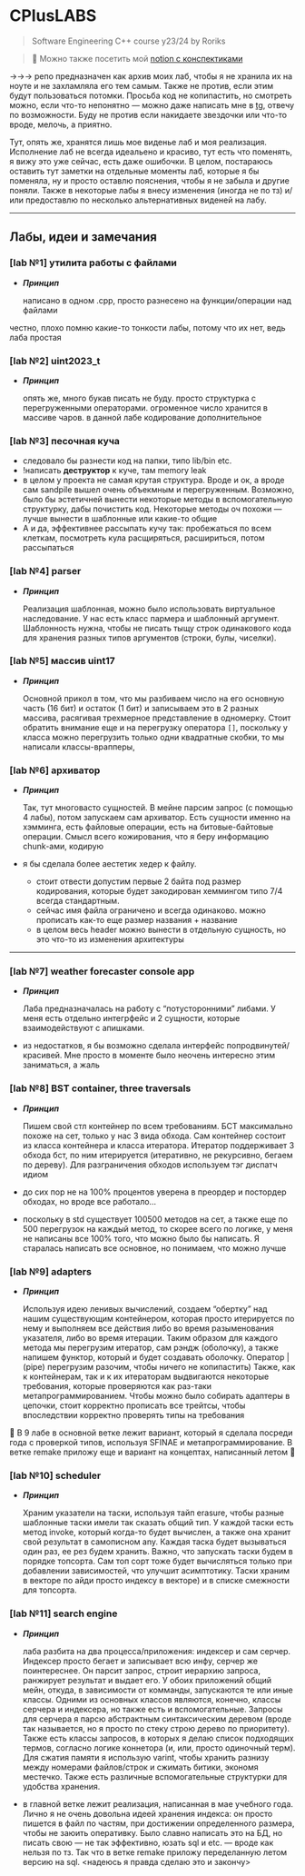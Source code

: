 # CPlusLABS

> Software Engineering C++ course y23/24 by Roriks
> 

> 📝 Можно также посетить мой [notion с конспектиками](https://www.notion.so/9725710ef0e64415903d8674bf55c0ce?pvs=21)
> 

→→→ репо предназначен как архив моих лаб, чтобы я не хранила их на ноуте и не захламляла его тем самым. Также  не против, если этим будут пользоваться потомки. Просьба код не копипастить, но смотреть можно, если что-то непонятно — можно даже написать мне в [tg](https://t.me/Rorikss), отвечу по возможности. Буду не против если накидаете звездочки или что-то вроде, мелочь, а приятно.

Тут, опять же, хранятся лишь мое виденье лаб и моя реализация. Исполнение лаб не всегда идеальено и красиво, тут есть что поменять, я вижу это уже сейчас, есть даже ошибочки. В целом, постараюсь оставить тут заметки на отдельные моменты лаб, которые я бы поменяла, ну и просто оставлю пояснения, чтобы я не забыла и другие поняли. Также в некоторые лабы я внесу изменения (иногда не по тз) и/или предоставлю по несколько альтернативных виденей на лабу. 

---

## Лабы, идеи и замечания

### [lab №1] утилита работы с файлами

- ***Принцип***
    
    написано в одном .cpp, просто разнесено на функции/операции над файлами
    

честно, плохо помню какие-то тонкости лабы, потому что их нет, ведь лаба простая

### [lab №2] uint2023_t

- ***Принцип***
    
    опять же, много букав писать не буду. просто структурка с перегруженными операторами. огроменное число хранится в массиве чаров. в данной лабе кодирование дополнительное
    

### [lab №3] песочная куча

- следовало бы разнести код на папки, типо lib/bin etc.
- !написать **деструктор** к куче, там memory leak
- в целом у проекта не самая крутая структура. Вроде и ок, а вроде сам sandpile вышел очень объекмным и перегруженным. Возможно, было бы эстетичней вынести некоторые методы в вспомогательную структурку, дабы почистить код. Некоторые методы оч похожи — лучше вынести в шаблонные или какие-то общие
- А и да, эффективнее рассыпать кучу так: пробежаться по всем клеткам, посмотреть кула расщиряться, расшириться, потом рассыпаться

### [lab №4] parser

- ***Принцип***
    
    Реализация шаблонная, можно было использовать виртуальное наследование. У нас есть класс пармера и шаблонный аргумент. Шаблонность нужна, чтобы не писать тыщу строк одинакового кода для хранения разных типов аргументов (строки, булы, чиселки).
    

### [lab №5] массив uint17

- ***Принцип***
    
    Основной прикол в том, что мы разбиваем число на его основную часть (16 бит) и остаток (1 бит) и записываем это в 2 разных массива, расягивая трехмерное представление в одномерку. Стоит обратить внимание еще и на перегрузку оператора `[]`, поскольку у класса можно перегрузить только одни квадратные скобки, то мы написали классы-врапперы, 
    

### [lab №6] архиватор

- ***Принцип***
    
    Так, тут многовасто сущностей. В мейне парсим запрос (с помощью 4 лабы), потом запускаем сам архиватор. Есть сущности именно на хэмминга, есть файловые операции, есть на битовые-байтовые операции. Смысл всего кожирования, что я беру информацию chunk-ами, кодирую
    
- я бы сделала более аестетик хедер к файлу.
    - стоит отвести допустим первые 2 байта под размер кодирования, которые будет закодирован хеммингом типо 7/4 всегда стандартным.
    - сейчас имя файла ограничено и всегда одинаково. можно прописать как-то еще размер названия + название
    - в целом весь header можно вынести в отдельную сущность, но это что-то из изменения архитектуры

---

### [lab №7] weather forecaster console app

- ***Принцип***
    
    Лаба предназначалась на работу с “потусторонними” либами. У меня есть отдельно интегрфейс и 2 сущности, которые взаимодействуют с апишками. 
    
- из недостатков, я бы возможно сделала интерфейс попродвинутей/красивей. Мне просто в моменте было неочень интересно этим заниматься, а жаль

### [lab №8] BST container, three traversals

- ***Принцип***
    
    Пишем свой стл контейнер по всем требованиям. БСТ максимально похоже на сет, только у нас 3 вида обхода. Сам контейнер состоит из класса контейнера и класса итератора. Итератор поддерживает 3 обхода бст, по ним итерируется (итеративно, не рекурсивно, бегаем по дереву). Для разграничения обходов используем тэг диспатч идиом 
    
- до сих пор не на 100% процентов уверена в преордер и постордер обходах, но вроде все работало…
- поскольку в std существует 100500 методов на сет, а также еще по 500 перегрузок на каждый метод, то скорее всего по логике, у меня не написаны все 100% того, что можно было бы написать. Я старалась написать все основное, но понимаем, что можно лучше

### [lab №9] adapters

- ***Принцип***
    
    Используя идею ленивых вычислений, создаем “обертку” над нашим существующим контейнером, которая просто итерируется по нему и выполняем все действия либо во время разыменования указателя, либо во время итерации. Таким образом для каждого метода мы перегрузим итератор, сам рэндж (оболочку), а также напишем функтор, который и будет создавать оболочку. Оператор | (pipe) перегрузим разочим, чтобы ничего не копипастить) 
    Также, как к контейнерам, так и к их итераторам выдвигаются некоторые требования, которые проверяются как раз-таки метапрограммированием. Чтобы можно было собирать адаптеры в цепочки, стоит корректно прописать все трейтсы, чтобы впоследствии корректно проверять типы на требования 
    

<aside>
👾 В 9 лабе в основной ветке лежит вариант, который я сделала посреди года с проверкой типов, используя SFINAE и метапрограммирование. В ветке remake приложу еще и вариант на концептах, написанный летом 🙂

</aside>

### [lab №10] scheduler

- ***Принцип***
    
    Храним указатели на таски, используя тайп erasure, чтобы разные шаблонные таски имели так сказать общий тип. У каждой таски есть метод invoke, который когда-то будет вычислен, а также она хранит свой результат в самописном any. Каждая таска будет вызываться один раз, ее рез будем хранить. Важно, что запускать таски будем в порядке топсорта. Сам топ сорт тоже будет вычисляться только при добавлении зависимостей, что улучшит асимптотику. Таски храним в векторе по айди просто индексу в векторе) и в списке смежности для топсорта.
    

### [lab №11] search engine

- ***Принцип***
    
    лаба разбита на два процесса/приложения: индексер и сам серчер. Индексер просто бегает и записывает всю инфу, серчер же поинтереснее. Он парсит запрос, строит иерархию запроса, ранжирует результат и выдает его.
    У обоих приложений общий мейн, откуда, в зависимости от комманды, запускаются те или иные классы. Одними из основных классов являются, конечно, классы серчера и индексера, но также есть и вспомогательные. Запросы для серчера я парсю абстрактным синтаксическим деревом (вроде так называется, но я просто по стеку строю дерево по приоритету). Также есть классы запросов, в которых я делаю список подходящих термов, согласно логике коннетора (и, или, просто одиночный терм). Для сжатия памяти я использую varint, чтобы хранить разнизу между номерами файлов/строк и сжимать битики, экономя местечко. Также есть различные вспомогательные структурки для удобства хранения.
    
- в главной ветке лежит реализация, написанная в мае учебного года. Лично я не очень довольна идеей хранения индекса: он просто пишется в файл по частям, при достижении определенного размера, чтобы не заюить оперативку. Было славно написать это на БД, но писать свою — не так эффективно, юзать sql и etc. — вроде как нельзя по тз. Так что в ветке remake приложу переделанную летом версию на sql. <надеюсь я правда сделаю это и закончу>